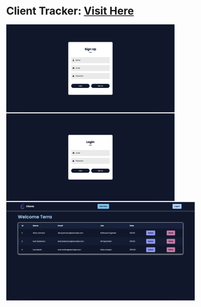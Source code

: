 # Client Tracker: <a href="https://client-tracker-jenr.onrender.com/login" target="_blank">Visit Here</a>

<p>
  <img width="450" src="https://github.com/Danielle-Higgins/client-tracker/blob/main/public/img/signup-preview.png">
  <img width="450" src="https://github.com/Danielle-Higgins/client-tracker/blob/main/public/img/login-preview.png">
  <img src="https://github.com/Danielle-Higgins/client-tracker/blob/main/public/img/client-tracker-preview.png">
</p>
